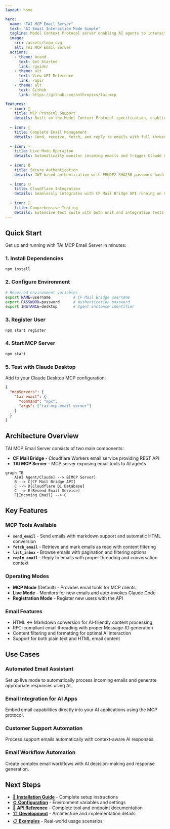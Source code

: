 ```yaml
---
layout: home

hero:
  name: "TAI MCP Email Server"
  text: "AI Email Interaction Made Simple"
  tagline: Model Context Protocol server enabling AI agents to interact with email through the CF Mail Bridge API
  image:
    src: /assets/logo.svg
    alt: TAI MCP Email Server
  actions:
    - theme: brand
      text: Get Started
      link: /guide/
    - theme: alt
      text: View API Reference
      link: /api/
    - theme: alt
      text: GitHub
      link: https://github.com/anthropics/tai-mcp

features:
  - icon: 🤖
    title: MCP Protocol Support
    details: Built on the Model Context Protocol specification, enabling seamless integration with AI agents like Claude Desktop.
  
  - icon: 📧
    title: Complete Email Management
    details: Send, receive, fetch, and reply to emails with full threading support and HTML/markdown conversion.
  
  - icon: ⚡
    title: Live Mode Operation
    details: Automatically monitor incoming emails and trigger Claude Code to process and respond autonomously.
  
  - icon: 🔒
    title: Secure Authentication  
    details: JWT-based authentication with PBKDF2-SHA256 password hashing for secure API access.
  
  - icon: 🌐
    title: Cloudflare Integration
    details: Seamlessly integrates with CF Mail Bridge API running on Cloudflare Workers with D1 database.
  
  - icon: 🧪
    title: Comprehensive Testing
    details: Extensive test suite with both unit and integration tests for reliable email workflows.
---
```


## Quick Start

Get up and running with TAI MCP Email Server in minutes:

### 1. Install Dependencies

```bash
npm install
```

### 2. Configure Environment

```bash
# Required environment variables
export NAME=username          # CF Mail Bridge username  
export PASSWORD=password      # Authentication password
export INSTANCE=desktop       # Agent instance identifier
```

### 3. Register User

```bash
npm start register
```

### 4. Start MCP Server

```bash
npm start
```

### 5. Test with Claude Desktop

Add to your Claude Desktop MCP configuration:

```json
{
  "mcpServers": {
    "tai-email": {
      "command": "npx",
      "args": ["tai-mcp-email-server"]
    }
  }
}
```

## Architecture Overview

TAI MCP Email Server consists of two main components:

- **CF Mail Bridge** - Cloudflare Workers email service providing REST API
- **TAI MCP Server** - MCP server exposing email tools to AI agents

```mermaid
graph TB
    A[AI Agent/Claude] --> B[MCP Server]
    B --> C[CF Mail Bridge API]
    C --> D[Cloudflare D1 Database]
    C --> E[Resend Email Service]
    F[Incoming Email] --> C
```

## Key Features

### MCP Tools Available

- **`send_email`** - Send emails with markdown support and automatic HTML conversion
- **`fetch_email`** - Retrieve and mark emails as read with content filtering
- **`list_inbox`** - Browse emails with pagination and filtering options  
- **`reply_email`** - Reply to emails with proper threading and conversation context

### Operating Modes

- **MCP Mode** (Default) - Provides email tools for MCP clients
- **Live Mode** - Monitors for new emails and auto-invokes Claude Code
- **Registration Mode** - Register new users with the API

### Email Features

- HTML ↔ Markdown conversion for AI-friendly content processing
- RFC-compliant email threading with proper Message-ID generation
- Content filtering and formatting for optimal AI interaction
- Support for both plain text and HTML email content

## Use Cases

### Automated Email Assistant
Set up live mode to automatically process incoming emails and generate appropriate responses using AI.

### Email Integration for AI Apps
Embed email capabilities directly into your AI applications using the MCP protocol.

### Customer Support Automation
Process support emails automatically with context-aware AI responses.

### Email Workflow Automation
Create complex email workflows with AI decision-making and response generation.

## Next Steps

- [📖 **Installation Guide**](/guide/installation) - Complete setup instructions
- [⚙️ **Configuration**](/guide/configuration) - Environment variables and settings  
- [🔧 **API Reference**](/api/) - Complete tool and endpoint documentation
- [🏗️ **Development**](/development/) - Architecture and implementation details
- [📋 **Examples**](/examples/) - Real-world usage scenarios